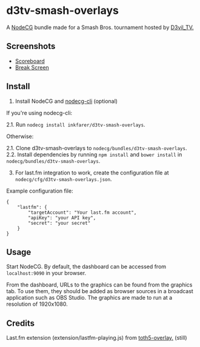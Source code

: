 # d3tv-smash-overlays

A [NodeCG](http://github.com/nodecg/nodecg) bundle made for a Smash Bros. tournament hosted by [D3vil_TV.](https://www.twitch.tv/d3vil_tv)

## Screenshots

* [Scoreboard](https://i.imgur.com/MphvvtS.png)
* [Break Screen](https://i.imgur.com/jzSGzWQ.jpg)

## Install

1. Install NodeCG and [nodecg-cli](https://github.com/nodecg/nodecg-cli) (optional)

If you're using nodecg-cli:

2.1. Run `nodecg install inkfarer/d3tv-smash-overlays`.

Otherwise:

2.1. Clone d3tv-smash-overlays to `nodecg/bundles/d3tv-smash-overlays`.
2.2. Install dependencies by running `npm install` and `bower install` in `nodecg/bundles/d3tv-smash-overlays`.

3. For last.fm integration to work, create the configuration file at `nodecg/cfg/d3tv-smash-overlays.json`.

Example configuration file:
```
{
	"lastfm": {
		"targetAccount": "Your last.fm account",
		"apiKey": "your API key",
		"secret": "your secret"
	}
}
```

## Usage

Start NodeCG. By default, the dashboard can be accessed from `localhost:9090` in your browser.

From the dashboard, URLs to the graphics can be found from the graphics tab. To use them, they should be added as browser sources in a broadcast application such as OBS Studio. The graphics are made to run at a resolution of 1920x1080.

## Credits

Last.fm extension (extension/lastfm-playing.js) from [toth5-overlay.](https://github.com/TipoftheHats/toth5-overlay) (still)